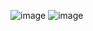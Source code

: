 ![image](https://github.com/user-attachments/assets/8355e740-5e3f-4e1a-b742-282db222933c)
![image](https://github.com/user-attachments/assets/2ae99741-d137-46db-af71-f238fc113086)
